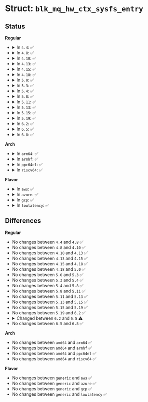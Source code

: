 # Struct: <code>blk_mq_hw_ctx_sysfs_entry</code>

## Status
<b>Regular</b>
<ul>
<li>
<details>
<summary>In <code>4.4</code>: ✅</summary>

```c
struct blk_mq_hw_ctx_sysfs_entry {
    struct attribute attr;
    ssize_t (*show)(struct blk_mq_hw_ctx *, char *);
    ssize_t (*store)(struct blk_mq_hw_ctx *, const char *, size_t);
};
```
</details>
</li>
<li>
<details>
<summary>In <code>4.8</code>: ✅</summary>

```c
struct blk_mq_hw_ctx_sysfs_entry {
    struct attribute attr;
    ssize_t (*show)(struct blk_mq_hw_ctx *, char *);
    ssize_t (*store)(struct blk_mq_hw_ctx *, const char *, size_t);
};
```
</details>
</li>
<li>
<details>
<summary>In <code>4.10</code>: ✅</summary>

```c
struct blk_mq_hw_ctx_sysfs_entry {
    struct attribute attr;
    ssize_t (*show)(struct blk_mq_hw_ctx *, char *);
    ssize_t (*store)(struct blk_mq_hw_ctx *, const char *, size_t);
};
```
</details>
</li>
<li>
<details>
<summary>In <code>4.13</code>: ✅</summary>

```c
struct blk_mq_hw_ctx_sysfs_entry {
    struct attribute attr;
    ssize_t (*show)(struct blk_mq_hw_ctx *, char *);
    ssize_t (*store)(struct blk_mq_hw_ctx *, const char *, size_t);
};
```
</details>
</li>
<li>
<details>
<summary>In <code>4.15</code>: ✅</summary>

```c
struct blk_mq_hw_ctx_sysfs_entry {
    struct attribute attr;
    ssize_t (*show)(struct blk_mq_hw_ctx *, char *);
    ssize_t (*store)(struct blk_mq_hw_ctx *, const char *, size_t);
};
```
</details>
</li>
<li>
<details>
<summary>In <code>4.18</code>: ✅</summary>

```c
struct blk_mq_hw_ctx_sysfs_entry {
    struct attribute attr;
    ssize_t (*show)(struct blk_mq_hw_ctx *, char *);
    ssize_t (*store)(struct blk_mq_hw_ctx *, const char *, size_t);
};
```
</details>
</li>
<li>
<details>
<summary>In <code>5.0</code>: ✅</summary>

```c
struct blk_mq_hw_ctx_sysfs_entry {
    struct attribute attr;
    ssize_t (*show)(struct blk_mq_hw_ctx *, char *);
    ssize_t (*store)(struct blk_mq_hw_ctx *, const char *, size_t);
};
```
</details>
</li>
<li>
<details>
<summary>In <code>5.3</code>: ✅</summary>

```c
struct blk_mq_hw_ctx_sysfs_entry {
    struct attribute attr;
    ssize_t (*show)(struct blk_mq_hw_ctx *, char *);
    ssize_t (*store)(struct blk_mq_hw_ctx *, const char *, size_t);
};
```
</details>
</li>
<li>
<details>
<summary>In <code>5.4</code>: ✅</summary>

```c
struct blk_mq_hw_ctx_sysfs_entry {
    struct attribute attr;
    ssize_t (*show)(struct blk_mq_hw_ctx *, char *);
    ssize_t (*store)(struct blk_mq_hw_ctx *, const char *, size_t);
};
```
</details>
</li>
<li>
<details>
<summary>In <code>5.8</code>: ✅</summary>

```c
struct blk_mq_hw_ctx_sysfs_entry {
    struct attribute attr;
    ssize_t (*show)(struct blk_mq_hw_ctx *, char *);
    ssize_t (*store)(struct blk_mq_hw_ctx *, const char *, size_t);
};
```
</details>
</li>
<li>
<details>
<summary>In <code>5.11</code>: ✅</summary>

```c
struct blk_mq_hw_ctx_sysfs_entry {
    struct attribute attr;
    ssize_t (*show)(struct blk_mq_hw_ctx *, char *);
    ssize_t (*store)(struct blk_mq_hw_ctx *, const char *, size_t);
};
```
</details>
</li>
<li>
<details>
<summary>In <code>5.13</code>: ✅</summary>

```c
struct blk_mq_hw_ctx_sysfs_entry {
    struct attribute attr;
    ssize_t (*show)(struct blk_mq_hw_ctx *, char *);
    ssize_t (*store)(struct blk_mq_hw_ctx *, const char *, size_t);
};
```
</details>
</li>
<li>
<details>
<summary>In <code>5.15</code>: ✅</summary>

```c
struct blk_mq_hw_ctx_sysfs_entry {
    struct attribute attr;
    ssize_t (*show)(struct blk_mq_hw_ctx *, char *);
    ssize_t (*store)(struct blk_mq_hw_ctx *, const char *, size_t);
};
```
</details>
</li>
<li>
<details>
<summary>In <code>5.19</code>: ✅</summary>

```c
struct blk_mq_hw_ctx_sysfs_entry {
    struct attribute attr;
    ssize_t (*show)(struct blk_mq_hw_ctx *, char *);
    ssize_t (*store)(struct blk_mq_hw_ctx *, const char *, size_t);
};
```
</details>
</li>
<li>
<details>
<summary>In <code>6.2</code>: ✅</summary>

```c
struct blk_mq_hw_ctx_sysfs_entry {
    struct attribute attr;
    ssize_t (*show)(struct blk_mq_hw_ctx *, char *);
    ssize_t (*store)(struct blk_mq_hw_ctx *, const char *, size_t);
};
```
</details>
</li>
<li>
<details>
<summary>In <code>6.5</code>: ✅</summary>

```c
struct blk_mq_hw_ctx_sysfs_entry {
    struct attribute attr;
    ssize_t (*show)(struct blk_mq_hw_ctx *, char *);
};
```
</details>
</li>
<li>
<details>
<summary>In <code>6.8</code>: ✅</summary>

```c
struct blk_mq_hw_ctx_sysfs_entry {
    struct attribute attr;
    ssize_t (*show)(struct blk_mq_hw_ctx *, char *);
};
```
</details>
</li>
</ul>
<b>Arch</b>
<ul>
<li>
<details>
<summary>In <code>arm64</code>: ✅</summary>

```c
struct blk_mq_hw_ctx_sysfs_entry {
    struct attribute attr;
    ssize_t (*show)(struct blk_mq_hw_ctx *, char *);
    ssize_t (*store)(struct blk_mq_hw_ctx *, const char *, size_t);
};
```
</details>
</li>
<li>
<details>
<summary>In <code>armhf</code>: ✅</summary>

```c
struct blk_mq_hw_ctx_sysfs_entry {
    struct attribute attr;
    ssize_t (*show)(struct blk_mq_hw_ctx *, char *);
    ssize_t (*store)(struct blk_mq_hw_ctx *, const char *, size_t);
};
```
</details>
</li>
<li>
<details>
<summary>In <code>ppc64el</code>: ✅</summary>

```c
struct blk_mq_hw_ctx_sysfs_entry {
    struct attribute attr;
    ssize_t (*show)(struct blk_mq_hw_ctx *, char *);
    ssize_t (*store)(struct blk_mq_hw_ctx *, const char *, size_t);
};
```
</details>
</li>
<li>
<details>
<summary>In <code>riscv64</code>: ✅</summary>

```c
struct blk_mq_hw_ctx_sysfs_entry {
    struct attribute attr;
    ssize_t (*show)(struct blk_mq_hw_ctx *, char *);
    ssize_t (*store)(struct blk_mq_hw_ctx *, const char *, size_t);
};
```
</details>
</li>
</ul>
<b>Flavor</b>
<ul>
<li>
<details>
<summary>In <code>aws</code>: ✅</summary>

```c
struct blk_mq_hw_ctx_sysfs_entry {
    struct attribute attr;
    ssize_t (*show)(struct blk_mq_hw_ctx *, char *);
    ssize_t (*store)(struct blk_mq_hw_ctx *, const char *, size_t);
};
```
</details>
</li>
<li>
<details>
<summary>In <code>azure</code>: ✅</summary>

```c
struct blk_mq_hw_ctx_sysfs_entry {
    struct attribute attr;
    ssize_t (*show)(struct blk_mq_hw_ctx *, char *);
    ssize_t (*store)(struct blk_mq_hw_ctx *, const char *, size_t);
};
```
</details>
</li>
<li>
<details>
<summary>In <code>gcp</code>: ✅</summary>

```c
struct blk_mq_hw_ctx_sysfs_entry {
    struct attribute attr;
    ssize_t (*show)(struct blk_mq_hw_ctx *, char *);
    ssize_t (*store)(struct blk_mq_hw_ctx *, const char *, size_t);
};
```
</details>
</li>
<li>
<details>
<summary>In <code>lowlatency</code>: ✅</summary>

```c
struct blk_mq_hw_ctx_sysfs_entry {
    struct attribute attr;
    ssize_t (*show)(struct blk_mq_hw_ctx *, char *);
    ssize_t (*store)(struct blk_mq_hw_ctx *, const char *, size_t);
};
```
</details>
</li>
</ul>

## Differences
<b>Regular</b>
<ul>
<li>
No changes between <code>4.4</code> and <code>4.8</code> ✅
</li>
<li>
No changes between <code>4.8</code> and <code>4.10</code> ✅
</li>
<li>
No changes between <code>4.10</code> and <code>4.13</code> ✅
</li>
<li>
No changes between <code>4.13</code> and <code>4.15</code> ✅
</li>
<li>
No changes between <code>4.15</code> and <code>4.18</code> ✅
</li>
<li>
No changes between <code>4.18</code> and <code>5.0</code> ✅
</li>
<li>
No changes between <code>5.0</code> and <code>5.3</code> ✅
</li>
<li>
No changes between <code>5.3</code> and <code>5.4</code> ✅
</li>
<li>
No changes between <code>5.4</code> and <code>5.8</code> ✅
</li>
<li>
No changes between <code>5.8</code> and <code>5.11</code> ✅
</li>
<li>
No changes between <code>5.11</code> and <code>5.13</code> ✅
</li>
<li>
No changes between <code>5.13</code> and <code>5.15</code> ✅
</li>
<li>
No changes between <code>5.15</code> and <code>5.19</code> ✅
</li>
<li>
No changes between <code>5.19</code> and <code>6.2</code> ✅
</li>
<li>
<details>
<summary>Changed between <code>6.2</code> and <code>6.5</code> ⚠️</summary>
<ul>
<li>
<b>Field removed. </b>
<code>ssize_t (*store)(struct blk_mq_hw_ctx *, const char *, size_t)</code>
</li>
</ul>
</details>
</li>
<li>
No changes between <code>6.5</code> and <code>6.8</code> ✅
</li>
</ul>
<b>Arch</b>
<ul>
<li>
No changes between <code>amd64</code> and <code>arm64</code> ✅
</li>
<li>
No changes between <code>amd64</code> and <code>armhf</code> ✅
</li>
<li>
No changes between <code>amd64</code> and <code>ppc64el</code> ✅
</li>
<li>
No changes between <code>amd64</code> and <code>riscv64</code> ✅
</li>
</ul>
<b>Flavor</b>
<ul>
<li>
No changes between <code>generic</code> and <code>aws</code> ✅
</li>
<li>
No changes between <code>generic</code> and <code>azure</code> ✅
</li>
<li>
No changes between <code>generic</code> and <code>gcp</code> ✅
</li>
<li>
No changes between <code>generic</code> and <code>lowlatency</code> ✅
</li>
</ul>
